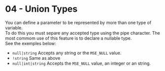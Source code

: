 # 04 - Union Types

You can define a parameter to be represented by more than one type of
variable.  
To do this you must separe any accepted type using the pipe character.
The most commom use of this feature is to declare a nullable type.  
See the exemples below:

- `null|string`     Accepts any string or the `MSE_NULL` value.
- `!string`         Same as above
- `null|int|string` Accepts the `MSE_NULL` value, an integer or an string.
